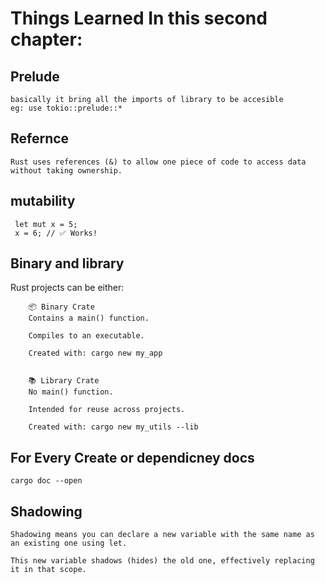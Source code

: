 # Things Learned In this second chapter:

## Prelude

    basically it bring all the imports of library to be accesible
    eg: use tokio::prelude::*


## Refernce 

    Rust uses references (&) to allow one piece of code to access data without taking ownership.


## mutability

     let mut x = 5;
     x = 6; // ✅ Works!


## Binary and library
  Rust projects can be either:

        📦 Binary Crate
        Contains a main() function.

        Compiles to an executable.

        Created with: cargo new my_app


        📚 Library Crate
        No main() function.

        Intended for reuse across projects.

        Created with: cargo new my_utils --lib


## For Every Create or dependicney docs

    cargo doc --open

## Shadowing

    Shadowing means you can declare a new variable with the same name as an existing one using let.

    This new variable shadows (hides) the old one, effectively replacing it in that scope.